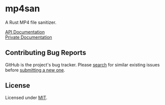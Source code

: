 # mp4san

A Rust MP4 file sanitizer.

[API Documentation](https://privacyresearchgroup.github.io/mp4san/public/mp4san/)  
[Private Documentation](https://privacyresearchgroup.github.io/mp4san/private/mp4san/)  

## Contributing Bug Reports

GitHub is the project's bug tracker. Please [search](https://github.com/privacyresearchgroup/mp4san/issues) for similar
existing issues before [submitting a new one](https://github.com/privacyresearchgroup/mp4san/issues/new).

## License

Licensed under [MIT](https://opensource.org/licenses/MIT).
